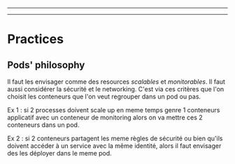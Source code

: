 
-------------------------
-------------------------
# Practices

## Pods' philosophy

Il faut les envisager comme des resources _scalables_ et _monitorables_. Il faut aussi considérer la sécurité et le networking. C'est via ces critères que l'on choisit les conteneurs que l'on veut regrouper dans un pod ou pas. 

Ex 1 : si 2 processes doivent scale up en meme temps genre 1 conteneurs applicatif avec un conteneur de monitoring alors on va mettre ces 2 conteneurs dans un pod. 

Ex 2 : si 2 conteneurs partagent les meme règles de sécurité ou bien qu'ils doivent accéder à un service avec la même identité, alors il faut envisager des les déployer dans le meme pod.
